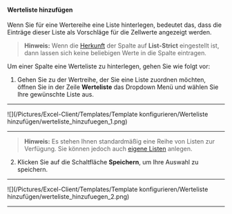 #### Werteliste hinzufügen

Wenn Sie für eine Wertereihe eine Liste hinterlegen, bedeutet das, dass die Einträge dieser Liste als Vorschläge für die Zellwerte angezeigt werden.

>**Hinweis:** Wenn die [Herkunft](/der-excel-client/templates/template-konfigurieren/herkunft-andern.md) der Spalte auf **List-Strict** eingestellt ist, dann lassen sich keine beliebigen Werte in die Spalte eintragen.

Um einer Spalte eine Werteliste zu hinterlegen, gehen Sie wie folgt vor:

1) Gehen Sie zu der Wertreihe, der Sie eine Liste zuordnen möchten, öffnen Sie in der Zeile **Werteliste** das Dropdown Menü und wählen Sie Ihre gewünschte Liste aus.  
  
---
![](/Pictures/Excel-Client/Templates/Template konfigurieren/Werteliste hinzufügen/werteliste_hinzufuegen_1.png)

---

> **Hinweis:** Es stehen Ihnen standardmäßig eine Reihe von Listen zur Verfügung. Sie können jedoch auch [eigene Listen](/der-excel-client/listen-und-formate/neue-listen-anlegen.md) anlegen.  

2) Klicken Sie auf die Schaltfläche **Speichern**, um Ihre Auswahl zu speichern.  

---
![](/Pictures/Excel-Client/Templates/Template konfigurieren/Werteliste hinzufügen/werteliste_hinzufuegen_2.png)

---
